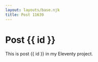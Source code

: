```yaml
---
layout: layouts/base.njk
title: Post 11639
---
```


# Post {{ id }}

This is post {{ id }} in my Eleventy project.
